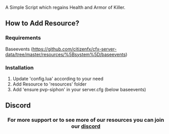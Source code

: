 A Simple Script which regains Health and Armor of Killer.

## How to Add Resource?

###  Requirements
Baseevents (https://github.com/citizenfx/cfx-server-data/tree/master/resources/%5Bsystem%5D/baseevents)

### Installation

1. Update 'config.lua' according to your need
2. Add Resource to 'resources' folder
3. Add 'ensure pvp-siphon' in your server.cfg (below baseevents)

## Discord
<h3 align='center'>For more support or to see more of our resources you can join our <a href='https://discord.gg/h78wJpSE6m'<a>discord</a></h3> 
